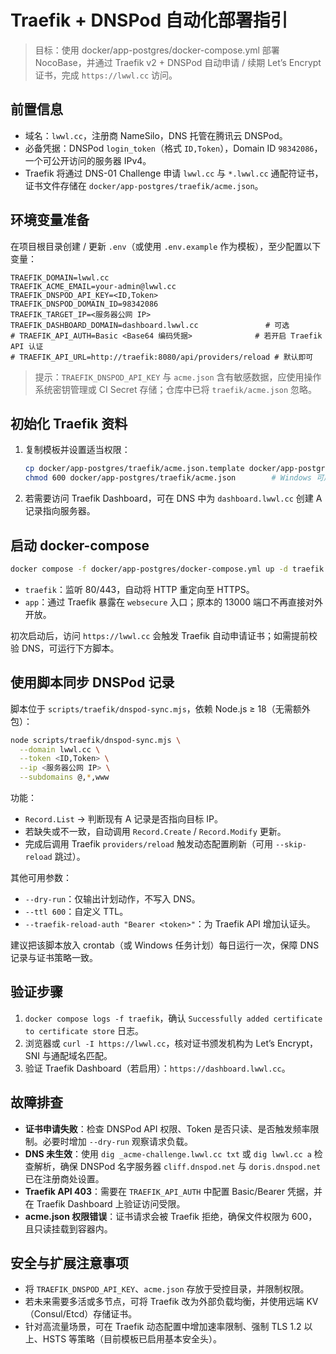 # Traefik + DNSPod 自动化部署指引

> 目标：使用 docker/app-postgres/docker-compose.yml 部署 NocoBase，并通过 Traefik v2 + DNSPod 自动申请 / 续期 Let’s Encrypt 证书，完成 `https://lwwl.cc` 访问。

## 前置信息
- 域名：`lwwl.cc`，注册商 NameSilo，DNS 托管在腾讯云 DNSPod。
- 必备凭据：DNSPod `login_token`（格式 `ID,Token`），Domain ID `98342086`，一个可公开访问的服务器 IPv4。
- Traefik 将通过 DNS-01 Challenge 申请 `lwwl.cc` 与 `*.lwwl.cc` 通配符证书，证书文件存储在 `docker/app-postgres/traefik/acme.json`。

## 环境变量准备
在项目根目录创建 / 更新 `.env`（或使用 `.env.example` 作为模板），至少配置以下变量：

```
TRAEFIK_DOMAIN=lwwl.cc
TRAEFIK_ACME_EMAIL=your-admin@lwwl.cc
TRAEFIK_DNSPOD_API_KEY=<ID,Token>
TRAEFIK_DNSPOD_DOMAIN_ID=98342086
TRAEFIK_TARGET_IP=<服务器公网 IP>
TRAEFIK_DASHBOARD_DOMAIN=dashboard.lwwl.cc               # 可选
# TRAEFIK_API_AUTH=Basic <Base64 编码凭据>              # 若开启 Traefik API 认证
# TRAEFIK_API_URL=http://traefik:8080/api/providers/reload # 默认即可
```

> 提示：`TRAEFIK_DNSPOD_API_KEY` 与 `acme.json` 含有敏感数据，应使用操作系统密钥管理或 CI Secret 存储；仓库中已将 `traefik/acme.json` 忽略。

## 初始化 Traefik 资料
1. 复制模板并设置适当权限：
   ```bash
   cp docker/app-postgres/traefik/acme.json.template docker/app-postgres/traefik/acme.json
   chmod 600 docker/app-postgres/traefik/acme.json        # Windows 可用 icacls 设置
   ```
2. 若需要访问 Traefik Dashboard，可在 DNS 中为 `dashboard.lwwl.cc` 创建 A 记录指向服务器。

## 启动 docker-compose
```bash
docker compose -f docker/app-postgres/docker-compose.yml up -d traefik postgres app
```
- `traefik`：监听 80/443，自动将 HTTP 重定向至 HTTPS。
- `app`：通过 Traefik 暴露在 `websecure` 入口；原本的 13000 端口不再直接对外开放。

初次启动后，访问 `https://lwwl.cc` 会触发 Traefik 自动申请证书；如需提前校验 DNS，可运行下方脚本。

## 使用脚本同步 DNSPod 记录
脚本位于 `scripts/traefik/dnspod-sync.mjs`，依赖 Node.js ≥ 18（无需额外包）：

```bash
node scripts/traefik/dnspod-sync.mjs \
  --domain lwwl.cc \
  --token <ID,Token> \
  --ip <服务器公网 IP> \
  --subdomains @,*,www
```

功能：
- `Record.List` → 判断现有 A 记录是否指向目标 IP。
- 若缺失或不一致，自动调用 `Record.Create` / `Record.Modify` 更新。
- 完成后调用 Traefik `providers/reload` 触发动态配置刷新（可用 `--skip-reload` 跳过）。

其他可用参数：
- `--dry-run`：仅输出计划动作，不写入 DNS。
- `--ttl 600`：自定义 TTL。
- `--traefik-reload-auth "Bearer <token>"`：为 Traefik API 增加认证头。

建议把该脚本放入 crontab（或 Windows 任务计划）每日运行一次，保障 DNS 记录与证书策略一致。

## 验证步骤
1. `docker compose logs -f traefik`，确认 `Successfully added certificate to certificate store` 日志。
2. 浏览器或 `curl -I https://lwwl.cc`，核对证书颁发机构为 Let’s Encrypt，SNI 与通配域名匹配。
3. 验证 Traefik Dashboard（若启用）：`https://dashboard.lwwl.cc`。

## 故障排查
- **证书申请失败**：检查 DNSPod API 权限、Token 是否只读、是否触发频率限制。必要时增加 `--dry-run` 观察请求负载。
- **DNS 未生效**：使用 `dig _acme-challenge.lwwl.cc txt` 或 `dig lwwl.cc a` 检查解析，确保 DNSPod 名字服务器 `cliff.dnspod.net` 与 `doris.dnspod.net` 已在注册商处设置。
- **Traefik API 403**：需要在 `TRAEFIK_API_AUTH` 中配置 Basic/Bearer 凭据，并在 Traefik Dashboard 上验证访问受限。
- **acme.json 权限错误**：证书请求会被 Traefik 拒绝，确保文件权限为 600，且只读挂载到容器内。

## 安全与扩展注意事项
- 将 `TRAEFIK_DNSPOD_API_KEY`、`acme.json` 存放于受控目录，并限制权限。
- 若未来需要多活或多节点，可将 Traefik 改为外部负载均衡，并使用远端 KV（Consul/Etcd）存储证书。
- 针对高流量场景，可在 Traefik 动态配置中增加速率限制、强制 TLS 1.2 以上、HSTS 等策略（目前模板已启用基本安全头）。

